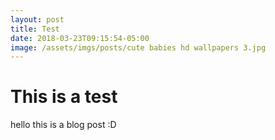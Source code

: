 ```yaml
---
layout: post
title: Test
date: 2018-03-23T09:15:54-05:00
image: /assets/imgs/posts/cute babies hd wallpapers 3.jpg
---
```

# **This is a test**

hello this is a blog post :D

